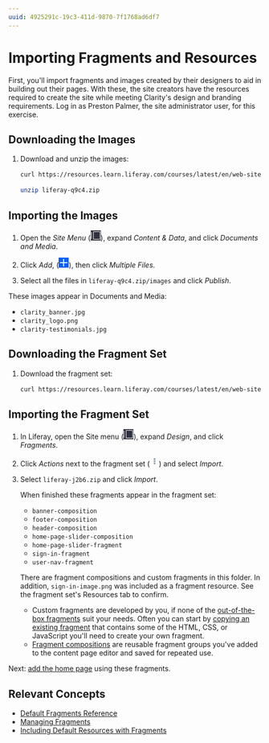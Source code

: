 ```yaml
---
uuid: 4925291c-19c3-411d-9870-7f1768ad6df7
---
```

# Importing Fragments and Resources

First, you'll import fragments and images created by their designers to aid in building out their pages. With these, the site creators have the resources required to create the site while meeting Clarity's design and branding requirements. Log in as Preston Palmer, the site administrator user, for this exercise.

## Downloading the Images

1. Download and unzip the images:

   ```bash
   curl https://resources.learn.liferay.com/courses/latest/en/web-site-manager/creating-pages/importing-fragments-and-resources/liferay-q9c4.zip -O
   ```

   ```bash
   unzip liferay-q9c4.zip
   ```

## Importing the Images

1. Open the *Site Menu* (![Site Menu](../../images/icon-product-menu.png)), expand *Content & Data*, and click *Documents and Media*.

1. Click *Add*, (![Add](./../../images/icon-add.png)), then click *Multiple Files*.

1. Select all the files in `liferay-q9c4.zip/images` and click *Publish*.

These images appear in Documents and Media:

- `clarity_banner.jpg`
- `clarity_logo.png`
- `clarity-testimonials.jpg`

## Downloading the Fragment Set

1. Download the fragment set:

   ```bash
   curl https://resources.learn.liferay.com/courses/latest/en/web-site-manager/creating-pages/importing-fragments-and-resources/liferay-j2b6.zip -O
   ```

## Importing the Fragment Set

1. In Liferay, open the Site menu (![Site Menu](../../images/icon-product-menu.png)), expand *Design*, and click *Fragments*.

1. Click *Actions* next to the fragment set (![Actions Button](../../images/icon-actions.png)) and select *Import*.

1. Select `liferay-j2b6.zip` and click *Import*.

   When finished these fragments appear in the fragment set:

   - `banner-composition`
   - `footer-composition`
   - `header-composition`
   - `home-page-slider-composition`
   - `home-page-slider-fragment`
   - `sign-in-fragment`
   - `user-nav-fragment`

   There are fragment compositions and custom fragments in this folder. In addition, `sign-in-image.png` was included as a fragment resource. See the fragment set's Resources tab to confirm.

   - Custom fragments are developed by you, if none of the [out-of-the-box fragments](https://learn.liferay.com/en/w/dxp/site-building/creating-pages/page-fragments-and-widgets/using-fragments/default-fragments-reference) suit your needs. Often you can start by [copying an existing fragment](https://learn.liferay.com/en/w/dxp/site-building/creating-pages/page-fragments-and-widgets/using-fragments/duplicating-fragments) that contains some of the HTML, CSS, or JavaScript you'll need to create your own fragment.
   - [Fragment compositions](https://learn.liferay.com/en/w/dxp/site-building/creating-pages/page-fragments-and-widgets/using-fragments/saving-fragment-compositions) are reusable fragment groups you've added to the content page editor and saved for repeated use.

Next: [add the home page](./adding-the-home-page.md) using these fragments.

## Relevant Concepts

* [Default Fragments Reference](https://learn.liferay.com/en/w/dxp/site-building/creating-pages/page-fragments-and-widgets/using-fragments/default-fragments-reference)
* [Managing Fragments](https://learn.liferay.com/en/w/dxp/site-building/creating-pages/page-fragments-and-widgets/using-fragments/managing-fragments)
* [Including Default Resources with Fragments](https://learn.liferay.com/dxp/latest/en/site-building/developer-guide/developing-page-fragments/including-default-resources-with-fragments.html)
